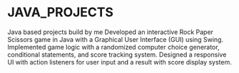 # JAVA_PROJECTS
 Java based projects build by me
 Developed an interactive Rock Paper Scissors game in Java with a Graphical User Interface (GUI) using Swing.
 Implemented game logic with a randomized computer choice generator, conditional statements, and score tracking system.
 Designed a responsive UI with action listeners for user input and a result with score display system.
